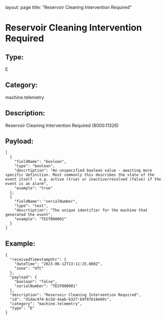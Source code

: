 layout: page
title: "Reservoir Cleaning Intervention Required"

# Reservoir Cleaning Intervention Required

## Type:

E

## Category:

machine.telemetry

## Description: 

Reservoir Cleaning Intervention Required (8000.11326)

## Payload:

```
[
  {
    "fieldName": "boolean",
    "type": "boolean",
    "descrtiption": "An unspecified boolean value - awaiting more specific definition. Most commonly this describes the state of the event itself - e.g. active (true) or inactive/resolved (false) if the event is an alarm",
    "example": "true"
  },
  {
    "fieldName": "serialNumber",
    "type": "text",
    "descrtiption": "The unique identifier for the machine that generated the event",
    "example": "TEST000001"
  }
]
```

## Example:

```
{
  "receivedTimestampUtc": {
    "dateTime": "2023-06-12T13:11:25.000Z",
    "zone": "UTC"
  },
  "payload": {
    "boolean": "false",
    "serialNumber": "TEST000001"
  },
  "description": "Reservoir Cleaning Intervention Required",
  "id": "d1dac474-bc5d-4aab-b327-b9f87618e69c",
  "category": "machine.telemetry",
  "type": "E"
}
```
